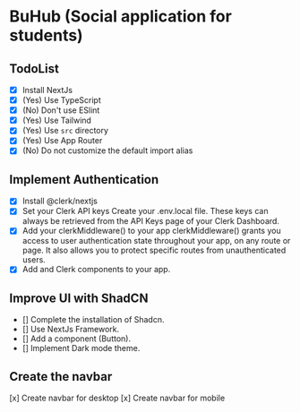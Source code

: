 # BuHub (Social application for students)

<!-- <p align="center">
    <a href="#" style="display: block;" align="center">
        <img src="https://upload.wikimedia.org/wikipedia/en/e/ea/Babcock_University_Logo.jpg" alt="Babcock_University_Logo" width="30%" />
    </a>
</p> -->

## TodoList

- [x] Install NextJs
- [x] (Yes) Use TypeScript
- [x] (No) Don't use ESlint
- [x] (Yes) Use Tailwind
- [x] (Yes) Use `src` directory
- [x] (Yes) Use App Router
- [x] (No) Do not customize the default import alias

## Implement Authentication

- [x] Install @clerk/nextjs
- [x] Set your Clerk API keys Create your .env.local file. These keys can always be retrieved from the API Keys page of your Clerk Dashboard.
- [x] Add your clerkMiddleware() to your app clerkMiddleware() grants you access to user authentication state throughout your app, on any route or page. It also allows you to protect specific routes from unauthenticated users.
- [x] Add and Clerk components to your app.

## Improve UI with ShadCN
- [] Complete the installation of Shadcn.
- [] Use NextJs Framework.
- [] Add a component (Button).
- [] Implement Dark mode theme.

## Create the navbar
[x] Create navbar for desktop
[x] Create navbar for mobile

<!-- This is a [Next.js](https://nextjs.org) project bootstrapped with [`create-next-app`](https://nextjs.org/docs/app/api-reference/cli/create-next-app).

## Getting Started

First, run the development server:

```bash
npm run dev
# or
yarn dev
# or
pnpm dev
# or
bun dev
```

Open [http://localhost:3000](http://localhost:3000) with your browser to see the result.

You can start editing the page by modifying `app/page.tsx`. The page auto-updates as you edit the file.

This project uses [`next/font`](https://nextjs.org/docs/app/building-your-application/optimizing/fonts) to automatically optimize and load [Geist](https://vercel.com/font), a new font family for Vercel.

## Learn More

To learn more about Next.js, take a look at the following resources:

- [Next.js Documentation](https://nextjs.org/docs) - learn about Next.js features and API.
- [Learn Next.js](https://nextjs.org/learn) - an interactive Next.js tutorial.

You can check out [the Next.js GitHub repository](https://github.com/vercel/next.js) - your feedback and contributions are welcome!

## Deploy on Vercel

The easiest way to deploy your Next.js app is to use the [Vercel Platform](https://vercel.com/new?utm_medium=default-template&filter=next.js&utm_source=create-next-app&utm_campaign=create-next-app-readme) from the creators of Next.js.

Check out our [Next.js deployment documentation](https://nextjs.org/docs/app/building-your-application/deploying) for more details. -->

